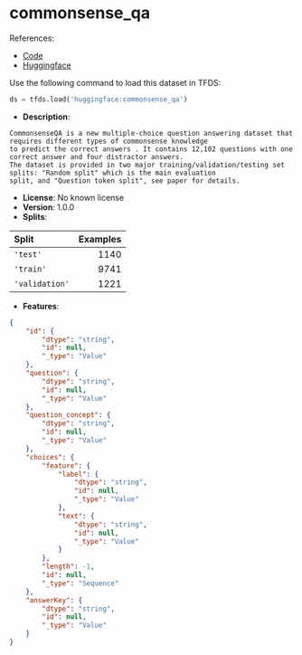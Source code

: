 # commonsense_qa

References:

*   [Code](https://github.com/huggingface/datasets/blob/master/datasets/commonsense_qa)
*   [Huggingface](https://huggingface.co/datasets/commonsense_qa)



Use the following command to load this dataset in TFDS:

```python
ds = tfds.load('huggingface:commonsense_qa')
```

*   **Description**:

```
CommonsenseQA is a new multiple-choice question answering dataset that requires different types of commonsense knowledge
to predict the correct answers . It contains 12,102 questions with one correct answer and four distractor answers.
The dataset is provided in two major training/validation/testing set splits: "Random split" which is the main evaluation
split, and "Question token split", see paper for details.
```

*   **License**: No known license
*   **Version**: 1.0.0
*   **Splits**:

Split  | Examples
:----- | -------:
`'test'` | 1140
`'train'` | 9741
`'validation'` | 1221

*   **Features**:

```json
{
    "id": {
        "dtype": "string",
        "id": null,
        "_type": "Value"
    },
    "question": {
        "dtype": "string",
        "id": null,
        "_type": "Value"
    },
    "question_concept": {
        "dtype": "string",
        "id": null,
        "_type": "Value"
    },
    "choices": {
        "feature": {
            "label": {
                "dtype": "string",
                "id": null,
                "_type": "Value"
            },
            "text": {
                "dtype": "string",
                "id": null,
                "_type": "Value"
            }
        },
        "length": -1,
        "id": null,
        "_type": "Sequence"
    },
    "answerKey": {
        "dtype": "string",
        "id": null,
        "_type": "Value"
    }
}
```


